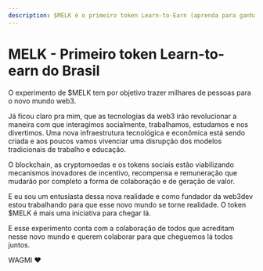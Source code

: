 ```yaml
---
description: $MELK é o primeiro token Learn-to-Earn (aprenda para ganhar) do Brasil.
---
```


# MELK - Primeiro token Learn-to-earn do Brasil

O experimento de $MELK tem por objetivo trazer milhares de pessoas para o novo mundo web3.

Já ficou claro pra mim, que as tecnologias da web3 irão revolucionar a maneira com que interagimos socialmente, trabalhamos, estudamos e nos divertimos. Uma nova infraestrutura tecnológica e econômica está sendo criada e aos poucos vamos vivenciar uma disrupção dos modelos tradicionais de trabalho e educação.

O blockchain, as cryptomoedas e os tokens sociais estão viabilizando mecanismos inovadores de incentivo, recompensa e remuneração que mudarão por completo a forma de colaboração e de geração de valor.

E eu sou um entusiasta dessa nova realidade e como fundador da web3dev estou trabalhando para que esse novo mundo se torne realidade. O token $MELK é mais uma iniciativa para chegar lá.

E esse experimento conta com a colaboração de todos que acreditam nesse novo mundo e querem colaborar para que cheguemos lá todos juntos.

WAGMI ❤️
